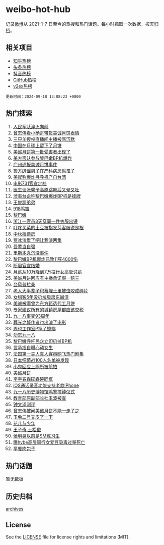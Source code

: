 # weibo-hot-hub

记录[微博](https://www.weibo.com)从 2021-1-7 日至今的热搜和热门话题。每小时抓取一次数据，按天[归档](archives)。

## 相关项目

- [知乎热榜](https://github.com/lonnyzhang423/zhihu-hot-hub)
- [头条热榜](https://github.com/lonnyzhang423/toutiao-hot-hub)
- [抖音热榜](https://github.com/lonnyzhang423/douyin-hot-hub)
- [GitHub热榜](https://github.com/lonnyzhang423/github-hot-hub)
- [v2ex热榜](https://github.com/lonnyzhang423/v2ex-hot-hub)


`更新时间：2024-09-18 13:08:23 +0800`

## 热门搜索

1. [人民军队淬火向前](https://m.weibo.cn/search?containerid=100103type%3D1%26t%3D10%26q%3D%23%E4%BA%BA%E6%B0%91%E5%86%9B%E9%98%9F%E6%B7%AC%E7%81%AB%E5%90%91%E5%89%8D%23&stream_entry_id=51&isnewpage=1&extparam=seat%3D1%26pos%3D0%26q%3D%2523%25E4%25BA%25BA%25E6%25B0%2591%25E5%2586%259B%25E9%2598%259F%25E6%25B7%25AC%25E7%2581%25AB%25E5%2590%2591%25E5%2589%258D%2523%26dgr%3D0%26cate%3D10103%26stream_entry_id%3D51%26c_type%3D51%26filter_type%3Drealtimehot%26display_time%3D1726636102%26pre_seqid%3D172663610272101234957132)
1. [曾志伟看小杨哥带货美诚月饼表情](https://m.weibo.cn/search?containerid=100103type%3D1%26t%3D10%26q%3D%23%E6%9B%BE%E5%BF%97%E4%BC%9F%E7%9C%8B%E5%B0%8F%E6%9D%A8%E5%93%A5%E5%B8%A6%E8%B4%A7%E7%BE%8E%E8%AF%9A%E6%9C%88%E9%A5%BC%E8%A1%A8%E6%83%85%23&stream_entry_id=31&isnewpage=1&extparam=seat%3D1%26stream_entry_id%3D31%26q%3D%2523%25E6%259B%25BE%25E5%25BF%2597%25E4%25BC%259F%25E7%259C%258B%25E5%25B0%258F%25E6%259D%25A8%25E5%2593%25A5%25E5%25B8%25A6%25E8%25B4%25A7%25E7%25BE%258E%25E8%25AF%259A%25E6%259C%2588%25E9%25A5%25BC%25E8%25A1%25A8%25E6%2583%2585%2523%26dgr%3D0%26filter_type%3Drealtimehot%26pos%3D0%26c_type%3D31%26flag%3D4%26lcate%3D5001%26realpos%3D1%26cate%3D5001%26band_rank%3D1%26display_time%3D1726636102%26pre_seqid%3D172663610272101234957132)
1. [三只羊授权直播间主播被骂沉默](https://m.weibo.cn/search?containerid=100103type%3D1%26t%3D10%26q%3D%23%E4%B8%89%E5%8F%AA%E7%BE%8A%E6%8E%88%E6%9D%83%E7%9B%B4%E6%92%AD%E9%97%B4%E4%B8%BB%E6%92%AD%E8%A2%AB%E9%AA%82%E6%B2%89%E9%BB%98%23&stream_entry_id=31&isnewpage=1&extparam=seat%3D1%26stream_entry_id%3D31%26q%3D%2523%25E4%25B8%2589%25E5%258F%25AA%25E7%25BE%258A%25E6%258E%2588%25E6%259D%2583%25E7%259B%25B4%25E6%2592%25AD%25E9%2597%25B4%25E4%25B8%25BB%25E6%2592%25AD%25E8%25A2%25AB%25E9%25AA%2582%25E6%25B2%2589%25E9%25BB%2598%2523%26dgr%3D0%26filter_type%3Drealtimehot%26pos%3D1%26c_type%3D31%26flag%3D0%26lcate%3D5001%26realpos%3D2%26cate%3D5001%26band_rank%3D2%26display_time%3D1726636102%26pre_seqid%3D172663610272101234957132)
1. [中国在月球上留下了月饼](https://m.weibo.cn/search?containerid=100103type%3D1%26t%3D10%26q%3D%23%E4%B8%AD%E5%9B%BD%E5%9C%A8%E6%9C%88%E7%90%83%E4%B8%8A%E7%95%99%E4%B8%8B%E4%BA%86%E6%9C%88%E9%A5%BC%23&stream_entry_id=31&isnewpage=1&extparam=seat%3D1%26stream_entry_id%3D31%26q%3D%2523%25E4%25B8%25AD%25E5%259B%25BD%25E5%259C%25A8%25E6%259C%2588%25E7%2590%2583%25E4%25B8%258A%25E7%2595%2599%25E4%25B8%258B%25E4%25BA%2586%25E6%259C%2588%25E9%25A5%25BC%2523%26dgr%3D0%26filter_type%3Drealtimehot%26pos%3D2%26c_type%3D31%26flag%3D1%26lcate%3D5001%26realpos%3D3%26cate%3D5001%26band_rank%3D3%26display_time%3D1726636102%26pre_seqid%3D172663610272101234957132)
1. [美诚月饼第一批受害者出现了](https://m.weibo.cn/search?containerid=100103type%3D1%26t%3D10%26q%3D%23%E7%BE%8E%E8%AF%9A%E6%9C%88%E9%A5%BC%E7%AC%AC%E4%B8%80%E6%89%B9%E5%8F%97%E5%AE%B3%E8%80%85%E5%87%BA%E7%8E%B0%E4%BA%86%23&stream_entry_id=31&isnewpage=1&extparam=seat%3D1%26stream_entry_id%3D31%26q%3D%2523%25E7%25BE%258E%25E8%25AF%259A%25E6%259C%2588%25E9%25A5%25BC%25E7%25AC%25AC%25E4%25B8%2580%25E6%2589%25B9%25E5%258F%2597%25E5%25AE%25B3%25E8%2580%2585%25E5%2587%25BA%25E7%258E%25B0%25E4%25BA%2586%2523%26dgr%3D0%26filter_type%3Drealtimehot%26pos%3D3%26c_type%3D31%26flag%3D2%26lcate%3D5001%26realpos%3D4%26cate%3D5001%26band_rank%3D4%26display_time%3D1726636102%26pre_seqid%3D172663610272101234957132)
1. [美方否认参与黎巴嫩BP机爆炸](https://m.weibo.cn/search?containerid=100103type%3D1%26t%3D10%26q%3D%23%E7%BE%8E%E6%96%B9%E5%90%A6%E8%AE%A4%E5%8F%82%E4%B8%8E%E9%BB%8E%E5%B7%B4%E5%AB%A9BP%E6%9C%BA%E7%88%86%E7%82%B8%23&stream_entry_id=31&isnewpage=1&extparam=seat%3D1%26stream_entry_id%3D31%26q%3D%2523%25E7%25BE%258E%25E6%2596%25B9%25E5%2590%25A6%25E8%25AE%25A4%25E5%258F%2582%25E4%25B8%258E%25E9%25BB%258E%25E5%25B7%25B4%25E5%25AB%25A9BP%25E6%259C%25BA%25E7%2588%2586%25E7%2582%25B8%2523%26dgr%3D0%26filter_type%3Drealtimehot%26pos%3D4%26c_type%3D31%26flag%3D0%26lcate%3D5001%26realpos%3D5%26cate%3D5001%26band_rank%3D5%26display_time%3D1726636102%26pre_seqid%3D172663610272101234957132)
1. [广州通报美诚月饼事件](https://m.weibo.cn/search?containerid=100103type%3D1%26t%3D10%26q%3D%23%E5%B9%BF%E5%B7%9E%E9%80%9A%E6%8A%A5%E7%BE%8E%E8%AF%9A%E6%9C%88%E9%A5%BC%E4%BA%8B%E4%BB%B6%23&stream_entry_id=31&isnewpage=1&extparam=seat%3D1%26stream_entry_id%3D31%26q%3D%2523%25E5%25B9%25BF%25E5%25B7%259E%25E9%2580%259A%25E6%258A%25A5%25E7%25BE%258E%25E8%25AF%259A%25E6%259C%2588%25E9%25A5%25BC%25E4%25BA%258B%25E4%25BB%25B6%2523%26dgr%3D0%26filter_type%3Drealtimehot%26pos%3D5%26c_type%3D31%26flag%3D1%26lcate%3D5001%26realpos%3D6%26cate%3D5001%26band_rank%3D6%26display_time%3D1726636102%26pre_seqid%3D172663610272101234957132)
1. [警方辟谣男子在产科病房偷孩子](https://m.weibo.cn/search?containerid=100103type%3D1%26t%3D10%26q%3D%23%E8%AD%A6%E6%96%B9%E8%BE%9F%E8%B0%A3%E7%94%B7%E5%AD%90%E5%9C%A8%E4%BA%A7%E7%A7%91%E7%97%85%E6%88%BF%E5%81%B7%E5%AD%A9%E5%AD%90%23&stream_entry_id=31&isnewpage=1&extparam=seat%3D1%26stream_entry_id%3D31%26q%3D%2523%25E8%25AD%25A6%25E6%2596%25B9%25E8%25BE%259F%25E8%25B0%25A3%25E7%2594%25B7%25E5%25AD%2590%25E5%259C%25A8%25E4%25BA%25A7%25E7%25A7%2591%25E7%2597%2585%25E6%2588%25BF%25E5%2581%25B7%25E5%25AD%25A9%25E5%25AD%2590%2523%26is_ad_pos%3D1%26adid%3D255574%26filter_type%3Drealtimehot%26pos%3D6%26c_type%3D31%26lcate%3D5001%26dgr%3D0%26cate%3D5001%26band_rank%3D7%26display_time%3D1726636102%26pre_seqid%3D172663610272101234957132)
1. [美媒称爆炸寻呼机产自台湾](https://m.weibo.cn/search?containerid=100103type%3D1%26t%3D10%26q%3D%23%E7%BE%8E%E5%AA%92%E7%A7%B0%E7%88%86%E7%82%B8%E5%AF%BB%E5%91%BC%E6%9C%BA%E4%BA%A7%E8%87%AA%E5%8F%B0%E6%B9%BE%23&stream_entry_id=31&isnewpage=1&extparam=seat%3D1%26stream_entry_id%3D31%26q%3D%2523%25E7%25BE%258E%25E5%25AA%2592%25E7%25A7%25B0%25E7%2588%2586%25E7%2582%25B8%25E5%25AF%25BB%25E5%2591%25BC%25E6%259C%25BA%25E4%25BA%25A7%25E8%2587%25AA%25E5%258F%25B0%25E6%25B9%25BE%2523%26dgr%3D0%26filter_type%3Drealtimehot%26pos%3D7%26c_type%3D31%26flag%3D0%26lcate%3D5001%26realpos%3D7%26cate%3D5001%26band_rank%3D7%26display_time%3D1726636102%26pre_seqid%3D172663610272101234957132)
1. [电影731官宣定档](https://m.weibo.cn/search?containerid=100103type%3D1%26t%3D10%26q%3D%E7%94%B5%E5%BD%B1731%E5%AE%98%E5%AE%A3%E5%AE%9A%E6%A1%A3&stream_entry_id=31&isnewpage=1&extparam=seat%3D1%26stream_entry_id%3D31%26q%3D%25E7%2594%25B5%25E5%25BD%25B1731%25E5%25AE%2598%25E5%25AE%25A3%25E5%25AE%259A%25E6%25A1%25A3%26dgr%3D0%26filter_type%3Drealtimehot%26pos%3D8%26c_type%3D31%26flag%3D1%26lcate%3D5001%26realpos%3D8%26cate%3D5001%26band_rank%3D8%26display_time%3D1726636102%26pre_seqid%3D172663610272101234957132)
1. [医生谈张馨予高原跳舞后又晕又吐](https://m.weibo.cn/search?containerid=100103type%3D1%26t%3D10%26q%3D%23%E5%8C%BB%E7%94%9F%E8%B0%88%E5%BC%A0%E9%A6%A8%E4%BA%88%E9%AB%98%E5%8E%9F%E8%B7%B3%E8%88%9E%E5%90%8E%E5%8F%88%E6%99%95%E5%8F%88%E5%90%90%23&stream_entry_id=31&isnewpage=1&extparam=seat%3D1%26stream_entry_id%3D31%26q%3D%2523%25E5%258C%25BB%25E7%2594%259F%25E8%25B0%2588%25E5%25BC%25A0%25E9%25A6%25A8%25E4%25BA%2588%25E9%25AB%2598%25E5%258E%259F%25E8%25B7%25B3%25E8%2588%259E%25E5%2590%258E%25E5%258F%2588%25E6%2599%2595%25E5%258F%2588%25E5%2590%2590%2523%26dgr%3D0%26filter_type%3Drealtimehot%26pos%3D9%26c_type%3D31%26flag%3D2%26lcate%3D5001%26realpos%3D9%26cate%3D5001%26band_rank%3D9%26display_time%3D1726636102%26pre_seqid%3D172663610272101234957132)
1. [涉事台企称黎巴嫩爆炸BP机是挂牌](https://m.weibo.cn/search?containerid=100103type%3D1%26t%3D10%26q%3D%23%E6%B6%89%E4%BA%8B%E5%8F%B0%E4%BC%81%E7%A7%B0%E9%BB%8E%E5%B7%B4%E5%AB%A9%E7%88%86%E7%82%B8BP%E6%9C%BA%E6%98%AF%E6%8C%82%E7%89%8C%23&stream_entry_id=31&isnewpage=1&extparam=seat%3D1%26stream_entry_id%3D31%26q%3D%2523%25E6%25B6%2589%25E4%25BA%258B%25E5%258F%25B0%25E4%25BC%2581%25E7%25A7%25B0%25E9%25BB%258E%25E5%25B7%25B4%25E5%25AB%25A9%25E7%2588%2586%25E7%2582%25B8BP%25E6%259C%25BA%25E6%2598%25AF%25E6%258C%2582%25E7%2589%258C%2523%26dgr%3D0%26filter_type%3Drealtimehot%26pos%3D10%26c_type%3D31%26flag%3D1%26lcate%3D5001%26realpos%3D10%26cate%3D5001%26band_rank%3D10%26display_time%3D1726636102%26pre_seqid%3D172663610272101234957132)
1. [王俊凯弟弟](https://m.weibo.cn/search?containerid=100103type%3D1%26t%3D10%26q%3D%E7%8E%8B%E4%BF%8A%E5%87%AF%E5%BC%9F%E5%BC%9F&stream_entry_id=31&isnewpage=1&extparam=seat%3D1%26stream_entry_id%3D31%26q%3D%25E7%258E%258B%25E4%25BF%258A%25E5%2587%25AF%25E5%25BC%259F%25E5%25BC%259F%26dgr%3D0%26filter_type%3Drealtimehot%26pos%3D11%26c_type%3D31%26flag%3D2%26lcate%3D5001%26realpos%3D11%26cate%3D5001%26band_rank%3D11%26display_time%3D1726636102%26pre_seqid%3D172663610272101234957132)
1. [918鸣笛](https://m.weibo.cn/search?containerid=100103type%3D1%26t%3D10%26q%3D%23918%E9%B8%A3%E7%AC%9B%23&stream_entry_id=31&isnewpage=1&extparam=seat%3D1%26stream_entry_id%3D31%26q%3D%2523918%25E9%25B8%25A3%25E7%25AC%259B%2523%26dgr%3D0%26filter_type%3Drealtimehot%26pos%3D12%26c_type%3D31%26flag%3D0%26lcate%3D5001%26realpos%3D12%26cate%3D5001%26band_rank%3D12%26display_time%3D1726636102%26pre_seqid%3D172663610272101234957132)
1. [黎巴嫩](https://m.weibo.cn/search?containerid=100103type%3D1%26t%3D10%26q%3D%E9%BB%8E%E5%B7%B4%E5%AB%A9&stream_entry_id=31&isnewpage=1&extparam=seat%3D1%26stream_entry_id%3D31%26q%3D%25E9%25BB%258E%25E5%25B7%25B4%25E5%25AB%25A9%26dgr%3D0%26filter_type%3Drealtimehot%26pos%3D13%26c_type%3D31%26flag%3D0%26lcate%3D5001%26realpos%3D13%26cate%3D5001%26band_rank%3D13%26display_time%3D1726636102%26pre_seqid%3D172663610272101234957132)
1. [浙江一官员3天穿同一件衣服出镜](https://m.weibo.cn/search?containerid=100103type%3D1%26t%3D10%26q%3D%23%E6%B5%99%E6%B1%9F%E4%B8%80%E5%AE%98%E5%91%983%E5%A4%A9%E7%A9%BF%E5%90%8C%E4%B8%80%E4%BB%B6%E8%A1%A3%E6%9C%8D%E5%87%BA%E9%95%9C%23&stream_entry_id=31&isnewpage=1&extparam=seat%3D1%26stream_entry_id%3D31%26q%3D%2523%25E6%25B5%2599%25E6%25B1%259F%25E4%25B8%2580%25E5%25AE%2598%25E5%2591%25983%25E5%25A4%25A9%25E7%25A9%25BF%25E5%2590%258C%25E4%25B8%2580%25E4%25BB%25B6%25E8%25A1%25A3%25E6%259C%258D%25E5%2587%25BA%25E9%2595%259C%2523%26dgr%3D0%26filter_type%3Drealtimehot%26pos%3D14%26c_type%3D31%26flag%3D0%26lcate%3D5001%26realpos%3D14%26cate%3D5001%26band_rank%3D14%26display_time%3D1726636102%26pre_seqid%3D172663610272101234957132)
1. [叮咚买菜的土豆被指发芽客服说是根](https://m.weibo.cn/search?containerid=100103type%3D1%26t%3D10%26q%3D%23%E5%8F%AE%E5%92%9A%E4%B9%B0%E8%8F%9C%E7%9A%84%E5%9C%9F%E8%B1%86%E8%A2%AB%E6%8C%87%E5%8F%91%E8%8A%BD%E5%AE%A2%E6%9C%8D%E8%AF%B4%E6%98%AF%E6%A0%B9%23&stream_entry_id=31&isnewpage=1&extparam=seat%3D1%26stream_entry_id%3D31%26q%3D%2523%25E5%258F%25AE%25E5%2592%259A%25E4%25B9%25B0%25E8%258F%259C%25E7%259A%2584%25E5%259C%259F%25E8%25B1%2586%25E8%25A2%25AB%25E6%258C%2587%25E5%258F%2591%25E8%258A%25BD%25E5%25AE%25A2%25E6%259C%258D%25E8%25AF%25B4%25E6%2598%25AF%25E6%25A0%25B9%2523%26dgr%3D0%26filter_type%3Drealtimehot%26pos%3D15%26c_type%3D31%26flag%3D1%26lcate%3D5001%26realpos%3D15%26cate%3D5001%26band_rank%3D15%26display_time%3D1726636102%26pre_seqid%3D172663610272101234957132)
1. [中秋档票房](https://m.weibo.cn/search?containerid=100103type%3D1%26t%3D10%26q%3D%E4%B8%AD%E7%A7%8B%E6%A1%A3%E7%A5%A8%E6%88%BF&stream_entry_id=31&isnewpage=1&extparam=seat%3D1%26stream_entry_id%3D31%26q%3D%25E4%25B8%25AD%25E7%25A7%258B%25E6%25A1%25A3%25E7%25A5%25A8%25E6%2588%25BF%26dgr%3D0%26filter_type%3Drealtimehot%26pos%3D16%26c_type%3D31%26flag%3D1%26lcate%3D5001%26realpos%3D16%26cate%3D5001%26band_rank%3D16%26display_time%3D1726636102%26pre_seqid%3D172663610272101234957132)
1. [贾冰演累了吧让我演两集](https://m.weibo.cn/search?containerid=100103type%3D1%26t%3D10%26q%3D%E8%B4%BE%E5%86%B0%E6%BC%94%E7%B4%AF%E4%BA%86%E5%90%A7%E8%AE%A9%E6%88%91%E6%BC%94%E4%B8%A4%E9%9B%86&stream_entry_id=31&isnewpage=1&extparam=seat%3D1%26stream_entry_id%3D31%26q%3D%25E8%25B4%25BE%25E5%2586%25B0%25E6%25BC%2594%25E7%25B4%25AF%25E4%25BA%2586%25E5%2590%25A7%25E8%25AE%25A9%25E6%2588%2591%25E6%25BC%2594%25E4%25B8%25A4%25E9%259B%2586%26dgr%3D0%26filter_type%3Drealtimehot%26pos%3D17%26c_type%3D31%26flag%3D1%26lcate%3D5001%26realpos%3D17%26cate%3D5001%26band_rank%3D17%26display_time%3D1726636102%26pre_seqid%3D172663610272101234957132)
1. [吾辈当自强](https://m.weibo.cn/search?containerid=100103type%3D1%26t%3D10%26q%3D%23%E5%90%BE%E8%BE%88%E5%BD%93%E8%87%AA%E5%BC%BA%23&stream_entry_id=31&isnewpage=1&extparam=seat%3D1%26stream_entry_id%3D31%26q%3D%2523%25E5%2590%25BE%25E8%25BE%2588%25E5%25BD%2593%25E8%2587%25AA%25E5%25BC%25BA%2523%26dgr%3D0%26filter_type%3Drealtimehot%26pos%3D18%26c_type%3D31%26flag%3D0%26lcate%3D5001%26realpos%3D18%26cate%3D5001%26band_rank%3D18%26display_time%3D1726636102%26pre_seqid%3D172663610272101234957132)
1. [里斯本丸沉没事件](https://m.weibo.cn/search?containerid=100103type%3D1%26t%3D10%26q%3D%E9%87%8C%E6%96%AF%E6%9C%AC%E4%B8%B8%E6%B2%89%E6%B2%A1%E4%BA%8B%E4%BB%B6&stream_entry_id=31&isnewpage=1&extparam=seat%3D1%26stream_entry_id%3D31%26q%3D%25E9%2587%258C%25E6%2596%25AF%25E6%259C%25AC%25E4%25B8%25B8%25E6%25B2%2589%25E6%25B2%25A1%25E4%25BA%258B%25E4%25BB%25B6%26dgr%3D0%26filter_type%3Drealtimehot%26pos%3D19%26c_type%3D31%26flag%3D1%26lcate%3D5001%26realpos%3D19%26cate%3D5001%26band_rank%3D19%26display_time%3D1726636102%26pre_seqid%3D172663610272101234957132)
1. [黎巴嫩BP机爆炸已致11死4000伤](https://m.weibo.cn/search?containerid=100103type%3D1%26t%3D10%26q%3D%23%E9%BB%8E%E5%B7%B4%E5%AB%A9BP%E6%9C%BA%E7%88%86%E7%82%B8%E5%B7%B2%E8%87%B411%E6%AD%BB4000%E4%BC%A4%23&stream_entry_id=31&isnewpage=1&extparam=seat%3D1%26stream_entry_id%3D31%26q%3D%2523%25E9%25BB%258E%25E5%25B7%25B4%25E5%25AB%25A9BP%25E6%259C%25BA%25E7%2588%2586%25E7%2582%25B8%25E5%25B7%25B2%25E8%2587%25B411%25E6%25AD%25BB4000%25E4%25BC%25A4%2523%26dgr%3D0%26filter_type%3Drealtimehot%26pos%3D20%26c_type%3D31%26flag%3D0%26lcate%3D5001%26realpos%3D20%26cate%3D5001%26band_rank%3D20%26display_time%3D1726636102%26pre_seqid%3D172663610272101234957132)
1. [断眉官宣结婚](https://m.weibo.cn/search?containerid=100103type%3D1%26t%3D10%26q%3D%23%E6%96%AD%E7%9C%89%E5%AE%98%E5%AE%A3%E7%BB%93%E5%A9%9A%23&stream_entry_id=31&isnewpage=1&extparam=seat%3D1%26stream_entry_id%3D31%26q%3D%2523%25E6%2596%25AD%25E7%259C%2589%25E5%25AE%2598%25E5%25AE%25A3%25E7%25BB%2593%25E5%25A9%259A%2523%26dgr%3D0%26filter_type%3Drealtimehot%26pos%3D21%26c_type%3D31%26flag%3D2%26lcate%3D5001%26realpos%3D21%26cate%3D5001%26band_rank%3D21%26display_time%3D1726636102%26pre_seqid%3D172663610272101234957132)
1. [月薪从10万降到7万投行女高管讨薪](https://m.weibo.cn/search?containerid=100103type%3D1%26t%3D10%26q%3D%23%E6%9C%88%E8%96%AA%E4%BB%8E10%E4%B8%87%E9%99%8D%E5%88%B07%E4%B8%87%E6%8A%95%E8%A1%8C%E5%A5%B3%E9%AB%98%E7%AE%A1%E8%AE%A8%E8%96%AA%23&stream_entry_id=31&isnewpage=1&extparam=seat%3D1%26stream_entry_id%3D31%26q%3D%2523%25E6%259C%2588%25E8%2596%25AA%25E4%25BB%258E10%25E4%25B8%2587%25E9%2599%258D%25E5%2588%25B07%25E4%25B8%2587%25E6%258A%2595%25E8%25A1%258C%25E5%25A5%25B3%25E9%25AB%2598%25E7%25AE%25A1%25E8%25AE%25A8%25E8%2596%25AA%2523%26dgr%3D0%26filter_type%3Drealtimehot%26pos%3D22%26c_type%3D31%26flag%3D0%26lcate%3D5001%26realpos%3D22%26cate%3D5001%26band_rank%3D22%26display_time%3D1726636102%26pre_seqid%3D172663610272101234957132)
1. [美诚月饼回应有主播承诺假一赔三](https://m.weibo.cn/search?containerid=100103type%3D1%26t%3D10%26q%3D%23%E7%BE%8E%E8%AF%9A%E6%9C%88%E9%A5%BC%E5%9B%9E%E5%BA%94%E6%9C%89%E4%B8%BB%E6%92%AD%E6%89%BF%E8%AF%BA%E5%81%87%E4%B8%80%E8%B5%94%E4%B8%89%23&stream_entry_id=31&isnewpage=1&extparam=seat%3D1%26stream_entry_id%3D31%26q%3D%2523%25E7%25BE%258E%25E8%25AF%259A%25E6%259C%2588%25E9%25A5%25BC%25E5%259B%259E%25E5%25BA%2594%25E6%259C%2589%25E4%25B8%25BB%25E6%2592%25AD%25E6%2589%25BF%25E8%25AF%25BA%25E5%2581%2587%25E4%25B8%2580%25E8%25B5%2594%25E4%25B8%2589%2523%26dgr%3D0%26filter_type%3Drealtimehot%26pos%3D23%26c_type%3D31%26flag%3D0%26lcate%3D5001%26realpos%3D23%26cate%3D5001%26band_rank%3D23%26display_time%3D1726636102%26pre_seqid%3D172663610272101234957132)
1. [台风普拉桑](https://m.weibo.cn/search?containerid=100103type%3D1%26t%3D10%26q%3D%E5%8F%B0%E9%A3%8E%E6%99%AE%E6%8B%89%E6%A1%91&stream_entry_id=31&isnewpage=1&extparam=seat%3D1%26stream_entry_id%3D31%26q%3D%25E5%258F%25B0%25E9%25A3%258E%25E6%2599%25AE%25E6%258B%2589%25E6%25A1%2591%26dgr%3D0%26filter_type%3Drealtimehot%26pos%3D24%26c_type%3D31%26flag%3D0%26lcate%3D5001%26realpos%3D24%26cate%3D5001%26band_rank%3D24%26display_time%3D1726636102%26pre_seqid%3D172663610272101234957132)
1. [老人大半辈子积蓄埋土里被虫咬成碎片](https://m.weibo.cn/search?containerid=100103type%3D1%26t%3D10%26q%3D%23%E8%80%81%E4%BA%BA%E5%A4%A7%E5%8D%8A%E8%BE%88%E5%AD%90%E7%A7%AF%E8%93%84%E5%9F%8B%E5%9C%9F%E9%87%8C%E8%A2%AB%E8%99%AB%E5%92%AC%E6%88%90%E7%A2%8E%E7%89%87%23&stream_entry_id=31&isnewpage=1&extparam=seat%3D1%26stream_entry_id%3D31%26q%3D%2523%25E8%2580%2581%25E4%25BA%25BA%25E5%25A4%25A7%25E5%258D%258A%25E8%25BE%2588%25E5%25AD%2590%25E7%25A7%25AF%25E8%2593%2584%25E5%259F%258B%25E5%259C%259F%25E9%2587%258C%25E8%25A2%25AB%25E8%2599%25AB%25E5%2592%25AC%25E6%2588%2590%25E7%25A2%258E%25E7%2589%2587%2523%26dgr%3D0%26filter_type%3Drealtimehot%26pos%3D25%26c_type%3D31%26flag%3D0%26lcate%3D5001%26realpos%3D25%26cate%3D5001%26band_rank%3D25%26display_time%3D1726636102%26pre_seqid%3D172663610272101234957132)
1. [女租客5年没扔垃圾房东崩溃](https://m.weibo.cn/search?containerid=100103type%3D1%26t%3D10%26q%3D%23%E5%A5%B3%E7%A7%9F%E5%AE%A25%E5%B9%B4%E6%B2%A1%E6%89%94%E5%9E%83%E5%9C%BE%E6%88%BF%E4%B8%9C%E5%B4%A9%E6%BA%83%23&stream_entry_id=31&isnewpage=1&extparam=seat%3D1%26stream_entry_id%3D31%26q%3D%2523%25E5%25A5%25B3%25E7%25A7%259F%25E5%25AE%25A25%25E5%25B9%25B4%25E6%25B2%25A1%25E6%2589%2594%25E5%259E%2583%25E5%259C%25BE%25E6%2588%25BF%25E4%25B8%259C%25E5%25B4%25A9%25E6%25BA%2583%2523%26dgr%3D0%26filter_type%3Drealtimehot%26pos%3D26%26c_type%3D31%26flag%3D1%26lcate%3D5001%26realpos%3D26%26cate%3D5001%26band_rank%3D26%26display_time%3D1726636102%26pre_seqid%3D172663610272101234957132)
1. [美诚被曝曾为东方甄选代工月饼](https://m.weibo.cn/search?containerid=100103type%3D1%26t%3D10%26q%3D%23%E7%BE%8E%E8%AF%9A%E8%A2%AB%E6%9B%9D%E6%9B%BE%E4%B8%BA%E4%B8%9C%E6%96%B9%E7%94%84%E9%80%89%E4%BB%A3%E5%B7%A5%E6%9C%88%E9%A5%BC%23&stream_entry_id=31&isnewpage=1&extparam=seat%3D1%26stream_entry_id%3D31%26q%3D%2523%25E7%25BE%258E%25E8%25AF%259A%25E8%25A2%25AB%25E6%259B%259D%25E6%259B%25BE%25E4%25B8%25BA%25E4%25B8%259C%25E6%2596%25B9%25E7%2594%2584%25E9%2580%2589%25E4%25BB%25A3%25E5%25B7%25A5%25E6%259C%2588%25E9%25A5%25BC%2523%26dgr%3D0%26filter_type%3Drealtimehot%26pos%3D27%26c_type%3D31%26flag%3D1%26lcate%3D5001%26realpos%3D27%26cate%3D5001%26band_rank%3D27%26display_time%3D1726636102%26pre_seqid%3D172663610272101234957132)
1. [专家建议所有的城镇房屋都应该交税](https://m.weibo.cn/search?containerid=100103type%3D1%26t%3D10%26q%3D%23%E4%B8%93%E5%AE%B6%E5%BB%BA%E8%AE%AE%E6%89%80%E6%9C%89%E7%9A%84%E5%9F%8E%E9%95%87%E6%88%BF%E5%B1%8B%E9%83%BD%E5%BA%94%E8%AF%A5%E4%BA%A4%E7%A8%8E%23&stream_entry_id=31&isnewpage=1&extparam=seat%3D1%26stream_entry_id%3D31%26q%3D%2523%25E4%25B8%2593%25E5%25AE%25B6%25E5%25BB%25BA%25E8%25AE%25AE%25E6%2589%2580%25E6%259C%2589%25E7%259A%2584%25E5%259F%258E%25E9%2595%2587%25E6%2588%25BF%25E5%25B1%258B%25E9%2583%25BD%25E5%25BA%2594%25E8%25AF%25A5%25E4%25BA%25A4%25E7%25A8%258E%2523%26dgr%3D0%26filter_type%3Drealtimehot%26pos%3D28%26c_type%3D31%26flag%3D0%26lcate%3D5001%26realpos%3D28%26cate%3D5001%26band_rank%3D28%26display_time%3D1726636102%26pre_seqid%3D172663610272101234957132)
1. [九一八事变93周年](https://m.weibo.cn/search?containerid=100103type%3D1%26t%3D10%26q%3D%23%E4%B9%9D%E4%B8%80%E5%85%AB%E4%BA%8B%E5%8F%9893%E5%91%A8%E5%B9%B4%23&stream_entry_id=31&isnewpage=1&extparam=seat%3D1%26stream_entry_id%3D31%26q%3D%2523%25E4%25B9%259D%25E4%25B8%2580%25E5%2585%25AB%25E4%25BA%258B%25E5%258F%259893%25E5%2591%25A8%25E5%25B9%25B4%2523%26dgr%3D0%26filter_type%3Drealtimehot%26pos%3D29%26c_type%3D31%26flag%3D0%26lcate%3D5001%26realpos%3D29%26cate%3D5001%26band_rank%3D29%26display_time%3D1726636102%26pre_seqid%3D172663610272101234957132)
1. [暮光之城作者也出演了电影](https://m.weibo.cn/search?containerid=100103type%3D1%26t%3D10%26q%3D%E6%9A%AE%E5%85%89%E4%B9%8B%E5%9F%8E%E4%BD%9C%E8%80%85%E4%B9%9F%E5%87%BA%E6%BC%94%E4%BA%86%E7%94%B5%E5%BD%B1&stream_entry_id=31&isnewpage=1&extparam=seat%3D1%26stream_entry_id%3D31%26q%3D%25E6%259A%25AE%25E5%2585%2589%25E4%25B9%258B%25E5%259F%258E%25E4%25BD%259C%25E8%2580%2585%25E4%25B9%259F%25E5%2587%25BA%25E6%25BC%2594%25E4%25BA%2586%25E7%2594%25B5%25E5%25BD%25B1%26dgr%3D0%26filter_type%3Drealtimehot%26pos%3D30%26c_type%3D31%26flag%3D0%26lcate%3D5001%26realpos%3D30%26cate%3D5001%26band_rank%3D30%26display_time%3D1726636102%26pre_seqid%3D172663610272101234957132)
1. [周也工作室P掉了蟑螂](https://m.weibo.cn/search?containerid=100103type%3D1%26t%3D10%26q%3D%23%E5%91%A8%E4%B9%9F%E5%B7%A5%E4%BD%9C%E5%AE%A4P%E6%8E%89%E4%BA%86%E8%9F%91%E8%9E%82%23&stream_entry_id=31&isnewpage=1&extparam=seat%3D1%26stream_entry_id%3D31%26q%3D%2523%25E5%2591%25A8%25E4%25B9%259F%25E5%25B7%25A5%25E4%25BD%259C%25E5%25AE%25A4P%25E6%258E%2589%25E4%25BA%2586%25E8%259F%2591%25E8%259E%2582%2523%26dgr%3D0%26filter_type%3Drealtimehot%26pos%3D31%26c_type%3D31%26flag%3D0%26lcate%3D5001%26realpos%3D31%26cate%3D5001%26band_rank%3D31%26display_time%3D1726636102%26pre_seqid%3D172663610272101234957132)
1. [勿忘九一八](https://m.weibo.cn/search?containerid=100103type%3D1%26t%3D10%26q%3D%23%E5%8B%BF%E5%BF%98%E4%B9%9D%E4%B8%80%E5%85%AB%23&stream_entry_id=31&isnewpage=1&extparam=seat%3D1%26stream_entry_id%3D31%26q%3D%2523%25E5%258B%25BF%25E5%25BF%2598%25E4%25B9%259D%25E4%25B8%2580%25E5%2585%25AB%2523%26dgr%3D0%26filter_type%3Drealtimehot%26pos%3D32%26c_type%3D31%26flag%3D0%26lcate%3D5001%26realpos%3D32%26cate%3D5001%26band_rank%3D32%26display_time%3D1726636102%26pre_seqid%3D172663610272101234957132)
1. [黎巴嫩呼吁民众立即扔掉BP机](https://m.weibo.cn/search?containerid=100103type%3D1%26t%3D10%26q%3D%23%E9%BB%8E%E5%B7%B4%E5%AB%A9%E5%91%BC%E5%90%81%E6%B0%91%E4%BC%97%E7%AB%8B%E5%8D%B3%E6%89%94%E6%8E%89BP%E6%9C%BA%23&stream_entry_id=31&isnewpage=1&extparam=seat%3D1%26stream_entry_id%3D31%26q%3D%2523%25E9%25BB%258E%25E5%25B7%25B4%25E5%25AB%25A9%25E5%2591%25BC%25E5%2590%2581%25E6%25B0%2591%25E4%25BC%2597%25E7%25AB%258B%25E5%258D%25B3%25E6%2589%2594%25E6%258E%2589BP%25E6%259C%25BA%2523%26dgr%3D0%26filter_type%3Drealtimehot%26pos%3D33%26c_type%3D31%26flag%3D1%26lcate%3D5001%26realpos%3D33%26cate%3D5001%26band_rank%3D33%26display_time%3D1726636102%26pre_seqid%3D172663610272101234957132)
1. [言承旭自曝心动女生](https://m.weibo.cn/search?containerid=100103type%3D1%26t%3D10%26q%3D%E8%A8%80%E6%89%BF%E6%97%AD%E8%87%AA%E6%9B%9D%E5%BF%83%E5%8A%A8%E5%A5%B3%E7%94%9F&stream_entry_id=31&isnewpage=1&extparam=seat%3D1%26stream_entry_id%3D31%26q%3D%25E8%25A8%2580%25E6%2589%25BF%25E6%2597%25AD%25E8%2587%25AA%25E6%259B%259D%25E5%25BF%2583%25E5%258A%25A8%25E5%25A5%25B3%25E7%2594%259F%26dgr%3D0%26filter_type%3Drealtimehot%26pos%3D34%26c_type%3D31%26flag%3D0%26lcate%3D5001%26realpos%3D34%26cate%3D5001%26band_rank%3D34%26display_time%3D1726636102%26pre_seqid%3D172663610272101234957132)
1. [法国第一夫人真人客串网飞热门剧集](https://m.weibo.cn/search?containerid=100103type%3D1%26t%3D10%26q%3D%23%E6%B3%95%E5%9B%BD%E7%AC%AC%E4%B8%80%E5%A4%AB%E4%BA%BA%E7%9C%9F%E4%BA%BA%E5%AE%A2%E4%B8%B2%E7%BD%91%E9%A3%9E%E7%83%AD%E9%97%A8%E5%89%A7%E9%9B%86%23&stream_entry_id=31&isnewpage=1&extparam=seat%3D1%26stream_entry_id%3D31%26q%3D%2523%25E6%25B3%2595%25E5%259B%25BD%25E7%25AC%25AC%25E4%25B8%2580%25E5%25A4%25AB%25E4%25BA%25BA%25E7%259C%259F%25E4%25BA%25BA%25E5%25AE%25A2%25E4%25B8%25B2%25E7%25BD%2591%25E9%25A3%259E%25E7%2583%25AD%25E9%2597%25A8%25E5%2589%25A7%25E9%259B%2586%2523%26dgr%3D0%26filter_type%3Drealtimehot%26pos%3D35%26c_type%3D31%26flag%3D1%26lcate%3D5001%26realpos%3D35%26cate%3D5001%26band_rank%3D35%26display_time%3D1726636102%26pre_seqid%3D172663610272101234957132)
1. [日本细菌战100人名单被发现](https://m.weibo.cn/search?containerid=100103type%3D1%26t%3D10%26q%3D%23%E6%97%A5%E6%9C%AC%E7%BB%86%E8%8F%8C%E6%88%98100%E4%BA%BA%E5%90%8D%E5%8D%95%E8%A2%AB%E5%8F%91%E7%8E%B0%23&stream_entry_id=31&isnewpage=1&extparam=seat%3D1%26stream_entry_id%3D31%26q%3D%2523%25E6%2597%25A5%25E6%259C%25AC%25E7%25BB%2586%25E8%258F%258C%25E6%2588%2598100%25E4%25BA%25BA%25E5%2590%258D%25E5%258D%2595%25E8%25A2%25AB%25E5%258F%2591%25E7%258E%25B0%2523%26dgr%3D0%26filter_type%3Drealtimehot%26pos%3D36%26c_type%3D31%26flag%3D0%26lcate%3D5001%26realpos%3D36%26cate%3D5001%26band_rank%3D36%26display_time%3D1726636102%26pre_seqid%3D172663610272101234957132)
1. [小鬼回应上厕所被航拍](https://m.weibo.cn/search?containerid=100103type%3D1%26t%3D10%26q%3D%E5%B0%8F%E9%AC%BC%E5%9B%9E%E5%BA%94%E4%B8%8A%E5%8E%95%E6%89%80%E8%A2%AB%E8%88%AA%E6%8B%8D&stream_entry_id=31&isnewpage=1&extparam=seat%3D1%26stream_entry_id%3D31%26q%3D%25E5%25B0%258F%25E9%25AC%25BC%25E5%259B%259E%25E5%25BA%2594%25E4%25B8%258A%25E5%258E%2595%25E6%2589%2580%25E8%25A2%25AB%25E8%2588%25AA%25E6%258B%258D%26dgr%3D0%26filter_type%3Drealtimehot%26pos%3D37%26c_type%3D31%26flag%3D0%26lcate%3D5001%26realpos%3D37%26cate%3D5001%26band_rank%3D37%26display_time%3D1726636102%26pre_seqid%3D172663610272101234957132)
1. [美诚月饼](https://m.weibo.cn/search?containerid=100103type%3D1%26t%3D10%26q%3D%E7%BE%8E%E8%AF%9A%E6%9C%88%E9%A5%BC&stream_entry_id=31&isnewpage=1&extparam=seat%3D1%26stream_entry_id%3D31%26q%3D%25E7%25BE%258E%25E8%25AF%259A%25E6%259C%2588%25E9%25A5%25BC%26dgr%3D0%26filter_type%3Drealtimehot%26pos%3D38%26c_type%3D31%26flag%3D1%26lcate%3D5001%26realpos%3D38%26cate%3D5001%26band_rank%3D38%26display_time%3D1726636102%26pre_seqid%3D172663610272101234957132)
1. [李宇春森碟森碗同框](https://m.weibo.cn/search?containerid=100103type%3D1%26t%3D10%26q%3D%23%E6%9D%8E%E5%AE%87%E6%98%A5%E6%A3%AE%E7%A2%9F%E6%A3%AE%E7%A2%97%E5%90%8C%E6%A1%86%23&stream_entry_id=31&isnewpage=1&extparam=seat%3D1%26stream_entry_id%3D31%26q%3D%2523%25E6%259D%258E%25E5%25AE%2587%25E6%2598%25A5%25E6%25A3%25AE%25E7%25A2%259F%25E6%25A3%25AE%25E7%25A2%2597%25E5%2590%258C%25E6%25A1%2586%2523%26dgr%3D0%26filter_type%3Drealtimehot%26pos%3D39%26c_type%3D31%26flag%3D1%26lcate%3D5001%26realpos%3D39%26cate%3D5001%26band_rank%3D39%26display_time%3D1726636102%26pre_seqid%3D172663610272101234957132)
1. [iOS通话录音功能支持老款iPhone](https://m.weibo.cn/search?containerid=100103type%3D1%26t%3D10%26q%3D%23iOS%E9%80%9A%E8%AF%9D%E5%BD%95%E9%9F%B3%E5%8A%9F%E8%83%BD%E6%94%AF%E6%8C%81%E8%80%81%E6%AC%BEiPhone%23&stream_entry_id=31&isnewpage=1&extparam=seat%3D1%26stream_entry_id%3D31%26q%3D%2523iOS%25E9%2580%259A%25E8%25AF%259D%25E5%25BD%2595%25E9%259F%25B3%25E5%258A%259F%25E8%2583%25BD%25E6%2594%25AF%25E6%258C%2581%25E8%2580%2581%25E6%25AC%25BEiPhone%2523%26dgr%3D0%26filter_type%3Drealtimehot%26pos%3D40%26c_type%3D31%26flag%3D1%26lcate%3D5001%26realpos%3D40%26cate%3D5001%26band_rank%3D40%26display_time%3D1726636102%26pre_seqid%3D172663610272101234957132)
1. [九一八历史博物馆鸣警撞钟仪式](https://m.weibo.cn/search?containerid=100103type%3D1%26t%3D10%26q%3D%23%E4%B9%9D%E4%B8%80%E5%85%AB%E5%8E%86%E5%8F%B2%E5%8D%9A%E7%89%A9%E9%A6%86%E9%B8%A3%E8%AD%A6%E6%92%9E%E9%92%9F%E4%BB%AA%E5%BC%8F%23&stream_entry_id=31&isnewpage=1&extparam=seat%3D1%26stream_entry_id%3D31%26q%3D%2523%25E4%25B9%259D%25E4%25B8%2580%25E5%2585%25AB%25E5%258E%2586%25E5%258F%25B2%25E5%258D%259A%25E7%2589%25A9%25E9%25A6%2586%25E9%25B8%25A3%25E8%25AD%25A6%25E6%2592%259E%25E9%2592%259F%25E4%25BB%25AA%25E5%25BC%258F%2523%26dgr%3D0%26filter_type%3Drealtimehot%26pos%3D41%26c_type%3D31%26flag%3D0%26lcate%3D5001%26realpos%3D41%26cate%3D5001%26band_rank%3D41%26display_time%3D1726636102%26pre_seqid%3D172663610272101234957132)
1. [教育部原副部长杜玉波被查](https://m.weibo.cn/search?containerid=100103type%3D1%26t%3D10%26q%3D%23%E6%95%99%E8%82%B2%E9%83%A8%E5%8E%9F%E5%89%AF%E9%83%A8%E9%95%BF%E6%9D%9C%E7%8E%89%E6%B3%A2%E8%A2%AB%E6%9F%A5%23&stream_entry_id=31&isnewpage=1&extparam=seat%3D1%26stream_entry_id%3D31%26q%3D%2523%25E6%2595%2599%25E8%2582%25B2%25E9%2583%25A8%25E5%258E%259F%25E5%2589%25AF%25E9%2583%25A8%25E9%2595%25BF%25E6%259D%259C%25E7%258E%2589%25E6%25B3%25A2%25E8%25A2%25AB%25E6%259F%25A5%2523%26dgr%3D0%26filter_type%3Drealtimehot%26pos%3D42%26c_type%3D31%26flag%3D0%26lcate%3D5001%26realpos%3D42%26cate%3D5001%26band_rank%3D42%26display_time%3D1726636102%26pre_seqid%3D172663610272101234957132)
1. [钟文泽测评](https://m.weibo.cn/search?containerid=100103type%3D1%26t%3D10%26q%3D%E9%92%9F%E6%96%87%E6%B3%BD%E6%B5%8B%E8%AF%84&stream_entry_id=31&isnewpage=1&extparam=seat%3D1%26stream_entry_id%3D31%26q%3D%25E9%2592%259F%25E6%2596%2587%25E6%25B3%25BD%25E6%25B5%258B%25E8%25AF%2584%26dgr%3D0%26filter_type%3Drealtimehot%26pos%3D43%26c_type%3D31%26flag%3D1%26lcate%3D5001%26realpos%3D43%26cate%3D5001%26band_rank%3D43%26display_time%3D1726636102%26pre_seqid%3D172663610272101234957132)
1. [曾志伟被问美诚月饼不能一走了之](https://m.weibo.cn/search?containerid=100103type%3D1%26t%3D10%26q%3D%23%E6%9B%BE%E5%BF%97%E4%BC%9F%E8%A2%AB%E9%97%AE%E7%BE%8E%E8%AF%9A%E6%9C%88%E9%A5%BC%E4%B8%8D%E8%83%BD%E4%B8%80%E8%B5%B0%E4%BA%86%E4%B9%8B%23&stream_entry_id=31&isnewpage=1&extparam=seat%3D1%26stream_entry_id%3D31%26q%3D%2523%25E6%259B%25BE%25E5%25BF%2597%25E4%25BC%259F%25E8%25A2%25AB%25E9%2597%25AE%25E7%25BE%258E%25E8%25AF%259A%25E6%259C%2588%25E9%25A5%25BC%25E4%25B8%258D%25E8%2583%25BD%25E4%25B8%2580%25E8%25B5%25B0%25E4%25BA%2586%25E4%25B9%258B%2523%26dgr%3D0%26filter_type%3Drealtimehot%26pos%3D44%26c_type%3D31%26flag%3D1%26lcate%3D5001%26realpos%3D44%26cate%3D5001%26band_rank%3D44%26display_time%3D1726636102%26pre_seqid%3D172663610272101234957132)
1. [玉兔二号又皮了一下](https://m.weibo.cn/search?containerid=100103type%3D1%26t%3D10%26q%3D%23%E7%8E%89%E5%85%94%E4%BA%8C%E5%8F%B7%E5%8F%88%E7%9A%AE%E4%BA%86%E4%B8%80%E4%B8%8B%23&stream_entry_id=31&isnewpage=1&extparam=seat%3D1%26stream_entry_id%3D31%26q%3D%2523%25E7%258E%2589%25E5%2585%2594%25E4%25BA%258C%25E5%258F%25B7%25E5%258F%2588%25E7%259A%25AE%25E4%25BA%2586%25E4%25B8%2580%25E4%25B8%258B%2523%26dgr%3D0%26filter_type%3Drealtimehot%26pos%3D45%26c_type%3D31%26flag%3D0%26lcate%3D5001%26realpos%3D45%26cate%3D5001%26band_rank%3D45%26display_time%3D1726636102%26pre_seqid%3D172663610272101234957132)
1. [花儿与少年](https://m.weibo.cn/search?containerid=100103type%3D1%26t%3D10%26q%3D%E8%8A%B1%E5%84%BF%E4%B8%8E%E5%B0%91%E5%B9%B4&stream_entry_id=31&isnewpage=1&extparam=seat%3D1%26stream_entry_id%3D31%26q%3D%25E8%258A%25B1%25E5%2584%25BF%25E4%25B8%258E%25E5%25B0%2591%25E5%25B9%25B4%26dgr%3D0%26filter_type%3Drealtimehot%26pos%3D46%26c_type%3D31%26flag%3D1%26lcate%3D5001%26realpos%3D46%26cate%3D5001%26band_rank%3D46%26display_time%3D1726636102%26pre_seqid%3D172663610272101234957132)
1. [王子奇 土松塑](https://m.weibo.cn/search?containerid=100103type%3D1%26t%3D10%26q%3D%E7%8E%8B%E5%AD%90%E5%A5%87+%E5%9C%9F%E6%9D%BE%E5%A1%91&stream_entry_id=31&isnewpage=1&extparam=seat%3D1%26stream_entry_id%3D31%26q%3D%25E7%258E%258B%25E5%25AD%2590%25E5%25A5%2587%2520%25E5%259C%259F%25E6%259D%25BE%25E5%25A1%2591%26dgr%3D0%26filter_type%3Drealtimehot%26pos%3D47%26c_type%3D31%26flag%3D1%26lcate%3D5001%26realpos%3D47%26cate%3D5001%26band_rank%3D47%26display_time%3D1726636102%26pre_seqid%3D172663610272101234957132)
1. [侯明昊以前是SM练习生](https://m.weibo.cn/search?containerid=100103type%3D1%26t%3D10%26q%3D%23%E4%BE%AF%E6%98%8E%E6%98%8A%E4%BB%A5%E5%89%8D%E6%98%AFSM%E7%BB%83%E4%B9%A0%E7%94%9F%23&stream_entry_id=31&isnewpage=1&extparam=seat%3D1%26stream_entry_id%3D31%26q%3D%2523%25E4%25BE%25AF%25E6%2598%258E%25E6%2598%258A%25E4%25BB%25A5%25E5%2589%258D%25E6%2598%25AFSM%25E7%25BB%2583%25E4%25B9%25A0%25E7%2594%259F%2523%26dgr%3D0%26filter_type%3Drealtimehot%26pos%3D48%26c_type%3D31%26flag%3D1%26lcate%3D5001%26realpos%3D48%26cate%3D5001%26band_rank%3D48%26display_time%3D1726636102%26pre_seqid%3D172663610272101234957132)
1. [曝hybe高层同行女爱豆吸毒过量死亡](https://m.weibo.cn/search?containerid=100103type%3D1%26t%3D10%26q%3D%23%E6%9B%9Dhybe%E9%AB%98%E5%B1%82%E5%90%8C%E8%A1%8C%E5%A5%B3%E7%88%B1%E8%B1%86%E5%90%B8%E6%AF%92%E8%BF%87%E9%87%8F%E6%AD%BB%E4%BA%A1%23&stream_entry_id=31&isnewpage=1&extparam=seat%3D1%26stream_entry_id%3D31%26q%3D%2523%25E6%259B%259Dhybe%25E9%25AB%2598%25E5%25B1%2582%25E5%2590%258C%25E8%25A1%258C%25E5%25A5%25B3%25E7%2588%25B1%25E8%25B1%2586%25E5%2590%25B8%25E6%25AF%2592%25E8%25BF%2587%25E9%2587%258F%25E6%25AD%25BB%25E4%25BA%25A1%2523%26dgr%3D0%26filter_type%3Drealtimehot%26pos%3D49%26c_type%3D31%26flag%3D0%26lcate%3D5001%26realpos%3D49%26cate%3D5001%26band_rank%3D49%26display_time%3D1726636102%26pre_seqid%3D172663610272101234957132)
1. [早餐肉包子](https://m.weibo.cn/search?containerid=100103type%3D1%26t%3D10%26q%3D%E6%97%A9%E9%A4%90%E8%82%89%E5%8C%85%E5%AD%90&stream_entry_id=31&isnewpage=1&extparam=seat%3D1%26stream_entry_id%3D31%26q%3D%25E6%2597%25A9%25E9%25A4%2590%25E8%2582%2589%25E5%258C%2585%25E5%25AD%2590%26dgr%3D0%26filter_type%3Drealtimehot%26pos%3D50%26c_type%3D31%26flag%3D1%26lcate%3D5001%26realpos%3D50%26cate%3D5001%26band_rank%3D50%26display_time%3D1726636102%26pre_seqid%3D172663610272101234957132)

## 热门话题

暂无数据

## 历史归档

[archives](archives)

## License

See the [LICENSE](LICENSE) file for license rights and limitations (MIT).
